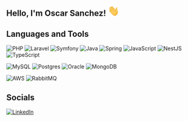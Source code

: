 <h2>
  Hello, I'm Oscar Sanchez! <img src="https://raw.githubusercontent.com/ABSphreak/ABSphreak/master/gifs/Hi.gif" width="30px">
</h2>

<h2>Languages and Tools</h2>

![PHP](https://img.shields.io/badge/php-%23777BB4.svg?style=flat-square&logo=php&logoColor=white)
![Laravel](https://img.shields.io/badge/laravel-%23FF2D20.svg?style=flat-square&logo=laravel&logoColor=white)
![Symfony](https://img.shields.io/badge/symfony-%23000000.svg?style=flat-square&logo=symfony&logoColor=white)
![Java](https://img.shields.io/badge/java-%23ED8B00.svg?style=flat-square&logo=openjdk&logoColor=white)
![Spring](https://img.shields.io/badge/spring-%236DB33F.svg?style=flat-square&logo=spring&logoColor=white)
![JavaScript](https://img.shields.io/badge/javascript-%23323330.svg?style=flat-square&logo=javascript&logoColor=%23F7DF1E)
![NestJS](https://img.shields.io/badge/nestjs-%23E0234E.svg?style=flat-square&logo=nestjs&logoColor=white)
![TypeScript](https://img.shields.io/badge/typescript-%23007ACC.svg?style=flat-square&logo=typescript&logoColor=white)

![MySQL](https://img.shields.io/badge/mysql-%2300f.svg?style=flat-square&logo=mysql&logoColor=white)
![Postgres](https://img.shields.io/badge/postgres-%23316192.svg?style=flat-square&logo=postgresql&logoColor=white)
![Oracle](https://img.shields.io/badge/Oracle-F80000?style=flat-square&logo=oracle&logoColor=white)
![MongoDB](https://img.shields.io/badge/MongoDB-%234ea94b.svg?style=flat-square&logo=mongodb&logoColor=white)

![AWS](https://img.shields.io/badge/AWS-%23FF9900.svg?style=flat-square&logo=amazon-aws&logoColor=white)
![RabbitMQ](https://img.shields.io/badge/Rabbitmq-FF6600?style=flat-square&logo=rabbitmq&logoColor=white)


<h2>Socials</h2>

[![LinkedIn](https://img.shields.io/badge/linkedin-%230077B5.svg?style=flat-square&logo=linkedin&logoColor=white)](https://www.linkedin.com/in/oscaredusan/)
